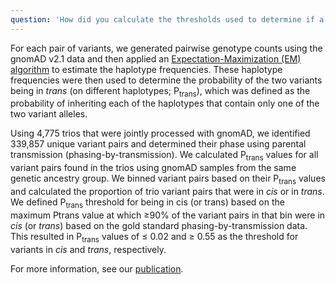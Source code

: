 ```yaml
---
question: 'How did you calculate the thresholds used to determine if a pair of variants is predicted to be in cis vs in trans?'
---
```


For each pair of variants, we generated pairwise genotype counts using the gnomAD v2.1 data and then applied an [Expectation-Maximization (EM) algorithm](https://pubmed.ncbi.nlm.nih.gov/7476138/) to estimate the haplotype frequencies. These haplotype frequencies were then used to determine the probability of the two variants being in _trans_ (on different haplotypes; P<sub>trans</sub>), which was defined as the probability of inheriting each of the haplotypes that contain only one of the two variant alleles.

Using 4,775 trios that were jointly processed with gnomAD, we identified 339,857 unique variant pairs and determined their phase using parental transmission (phasing-by-transmission). We calculated P<sub>trans</sub> values for all variant pairs found in the trios using gnomAD samples from the same genetic ancestry group. We binned variant pairs based on their P<sub>trans</sub> values and calculated the proportion of trio variant pairs that were in _cis_ or in _trans_. We defined P<sub>trans</sub> threshold for being in cis (or trans) based on the maximum Ptrans value at which ≥90% of the variant pairs in that bin were in _cis_ (or _trans_) based on the gold standard phasing-by-transmission data. This resulted in P<sub>trans</sub> values of ≤ 0.02 and ≥ 0.55 as the threshold for variants in _cis_ and _trans_, respectively.

For more information, see our [publication](https://www.nature.com/articles/s41588-023-01608-3).
